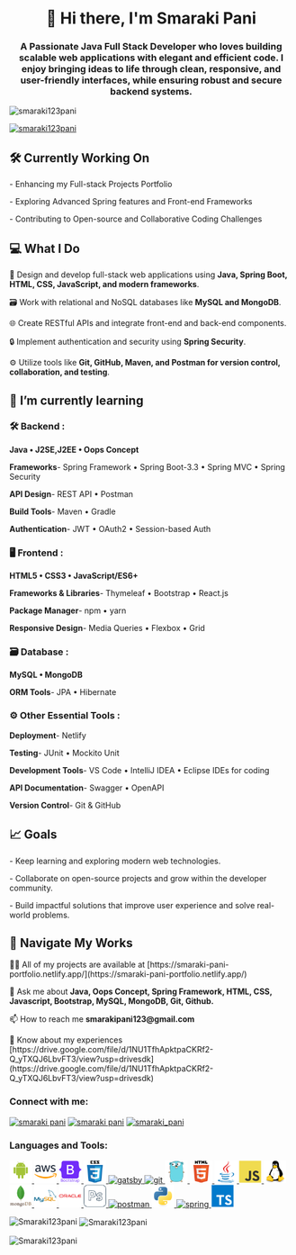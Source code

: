 <h1 align="center">👋 Hi there, I'm Smaraki Pani</h1>
<h3 align="center">
A Passionate Java Full Stack Developer who loves building scalable web applications with elegant and efficient code. I enjoy bringing ideas to life through clean, responsive, and user-friendly interfaces, while ensuring robust and secure backend systems.</h3>

<p align="left"> <img src="https://komarev.com/ghpvc/?username=smaraki123pani&label=Profile%20views&color=0e75b6&style=flat" alt="smaraki123pani" /> </p>

<p align="left"> <a href="https://github.com/ryo-ma/github-profile-trophy"><img src="https://github-profile-trophy.vercel.app/?username=smaraki123pani" alt="smaraki123pani" /></a> </p>

<h2>🛠️ Currently Working On</h2>
<p>- Enhancing my Full-stack Projects Portfolio</p>
<p>- Exploring Advanced Spring features and Front-end Frameworks</p>
<p>- Contributing to Open-source and Collaborative Coding Challenges</p>

<h2> 💻 What I Do </h2>
<p>🧠 Design and develop full-stack web applications using <b>Java, Spring Boot, HTML, CSS, JavaScript, and modern frameworks</b>.</p>
<p>🗃️ Work with relational and NoSQL databases like <b>MySQL and MongoDB</b>.</p>
<p>🌐 Create RESTful APIs and integrate front-end and back-end components.</p>
<p>🔒 Implement authentication and security using <b>Spring Security</b>.</p>
<p>⚙️ Utilize tools like <b>Git, GitHub, Maven, and Postman for version control, collaboration, and testing</b>.</p>

<h2>🌱 I’m currently learning</h2>
  <h3>🛠️ Backend : </h3>
  <p><b>Java • J2SE,J2EE • Oops Concept</b></p>
  <p><b>Frameworks</b>- Spring Framework • Spring Boot-3.3 • Spring MVC • Spring Security</p>
  <p><b>API Design</b>- REST API • Postman</p>
  <p><b>Build Tools</b>- Maven • Gradle</p>
  <p><b>Authentication</b>-	JWT • OAuth2 • Session-based Auth</p>
  
  <h3>🖥️ Frontend : </h3>
  <p><b>HTML5 • CSS3 • JavaScript/ES6+</b></p>
  <p><b>Frameworks & Libraries</b>- Thymeleaf • Bootstrap • React.js</p>
  <p><b>Package Manager</b>- npm • yarn</p>
  <p><b>Responsive Design</b>- Media Queries • Flexbox • Grid</p>
  
  <h3>🗃️ Database : </h3>
  <p><b>MySQL • MongoDB</b></p>
  <p><b>ORM Tools</b>-	JPA • Hibernate</p>
  
  <h3>⚙️ Other Essential Tools : </h3>
  <p><b>Deployment</b>- Netlify</p>
  <p><b>Testing</b>-	JUnit • Mockito	Unit </p>
  <p><b>Development Tools</b>-	VS Code • IntelliJ IDEA • Eclipse	IDEs for coding</p>
  <p><b>API Documentation</b>-	Swagger • OpenAPI</p>
  <p><b>Version Control</b>-  Git & GitHub</p>
  
<h2> 📈 Goals </h2>
  <p>- Keep learning and exploring modern web technologies.</p>
  <p>- Collaborate on open-source projects and grow within the developer community.</p>
  <p>- Build impactful solutions that improve user experience and solve real-world problems.</p>
  
<h2>🧭 Navigate My Works</h2>
<p> 👨‍💻 All of my projects are available at [https://smaraki-pani-portfolio.netlify.app/](https://smaraki-pani-portfolio.netlify.app/)</p>
<p> 💬 Ask me about <b>Java, Oops Concept, Spring Framework, HTML, CSS, Javascript, Bootstrap, MySQL, MongoDB, Git, Github.</b></p>
<p>📫 How to reach me <b>smarakipani123@gmail.com</b></p>
<p> 📄 Know about my experiences [https://drive.google.com/file/d/1NU1TfhApktpaCKRf2-Q_yTXQJ6LbvFT3/view?usp=drivesdk](https://drive.google.com/file/d/1NU1TfhApktpaCKRf2-Q_yTXQJ6LbvFT3/view?usp=drivesdk)</p>

<h3 align="left">Connect with me:</h3>
<p align="left">
<a href="https://linkedin.com/in/smaraki-pani" target="blank"><img align="center" src="https://raw.githubusercontent.com/rahuldkjain/github-profile-readme-generator/master/src/images/icons/Social/linked-in-alt.svg" alt="smaraki pani" height="30" width="40" /></a>
<a href="https://facebook.com/Smarakipani1" target="blank"><img align="center" src="https://raw.githubusercontent.com/rahuldkjain/github-profile-readme-generator/master/src/images/icons/Social/facebook.svg" alt="smaraki pani" height="30" width="40" /></a>
<a href="https://instagram.com/smaraki_pani" target="blank"><img align="center" src="https://raw.githubusercontent.com/rahuldkjain/github-profile-readme-generator/master/src/images/icons/Social/instagram.svg" alt="smaraki_pani" height="30" width="40" /></a>
</p>

<h3 align="left">Languages and Tools:</h3>
<p align="left"> <a href="https://developer.android.com" target="_blank" rel="noreferrer"> <img src="https://raw.githubusercontent.com/devicons/devicon/master/icons/android/android-original-wordmark.svg" alt="android" width="40" height="40"/> </a> <a href="https://aws.amazon.com" target="_blank" rel="noreferrer"> <img src="https://raw.githubusercontent.com/devicons/devicon/master/icons/amazonwebservices/amazonwebservices-original-wordmark.svg" alt="aws" width="40" height="40"/> </a> <a href="https://getbootstrap.com" target="_blank" rel="noreferrer"> <img src="https://raw.githubusercontent.com/devicons/devicon/master/icons/bootstrap/bootstrap-plain-wordmark.svg" alt="bootstrap" width="40" height="40"/> </a> <a href="https://www.w3schools.com/css/" target="_blank" rel="noreferrer"> <img src="https://raw.githubusercontent.com/devicons/devicon/master/icons/css3/css3-original-wordmark.svg" alt="css3" width="40" height="40"/> </a> <a href="https://www.gatsbyjs.com/" target="_blank" rel="noreferrer"> <img src="https://www.vectorlogo.zone/logos/gatsbyjs/gatsbyjs-icon.svg" alt="gatsby" width="40" height="40"/> </a> <a href="https://git-scm.com/" target="_blank" rel="noreferrer"> <img src="https://www.vectorlogo.zone/logos/git-scm/git-scm-icon.svg" alt="git" width="40" height="40"/> </a> <a href="https://golang.org" target="_blank" rel="noreferrer"> <img src="https://raw.githubusercontent.com/devicons/devicon/master/icons/go/go-original.svg" alt="go" width="40" height="40"/> </a> <a href="https://www.w3.org/html/" target="_blank" rel="noreferrer"> <img src="https://raw.githubusercontent.com/devicons/devicon/master/icons/html5/html5-original-wordmark.svg" alt="html5" width="40" height="40"/> </a> <a href="https://www.java.com" target="_blank" rel="noreferrer"> <img src="https://raw.githubusercontent.com/devicons/devicon/master/icons/java/java-original.svg" alt="java" width="40" height="40"/> </a> <a href="https://developer.mozilla.org/en-US/docs/Web/JavaScript" target="_blank" rel="noreferrer"> <img src="https://raw.githubusercontent.com/devicons/devicon/master/icons/javascript/javascript-original.svg" alt="javascript" width="40" height="40"/> </a> <a href="https://www.linux.org/" target="_blank" rel="noreferrer"> <img src="https://raw.githubusercontent.com/devicons/devicon/master/icons/linux/linux-original.svg" alt="linux" width="40" height="40"/> </a> <a href="https://www.mongodb.com/" target="_blank" rel="noreferrer"> <img src="https://raw.githubusercontent.com/devicons/devicon/master/icons/mongodb/mongodb-original-wordmark.svg" alt="mongodb" width="40" height="40"/> </a> <a href="https://www.mysql.com/" target="_blank" rel="noreferrer"> <img src="https://raw.githubusercontent.com/devicons/devicon/master/icons/mysql/mysql-original-wordmark.svg" alt="mysql" width="40" height="40"/> </a> <a href="https://www.oracle.com/" target="_blank" rel="noreferrer"> <img src="https://raw.githubusercontent.com/devicons/devicon/master/icons/oracle/oracle-original.svg" alt="oracle" width="40" height="40"/> </a> <a href="https://www.photoshop.com/en" target="_blank" rel="noreferrer"> <img src="https://raw.githubusercontent.com/devicons/devicon/master/icons/photoshop/photoshop-line.svg" alt="photoshop" width="40" height="40"/> </a> <a href="https://postman.com" target="_blank" rel="noreferrer"> <img src="https://www.vectorlogo.zone/logos/getpostman/getpostman-icon.svg" alt="postman" width="40" height="40"/> </a> <a href="https://www.python.org" target="_blank" rel="noreferrer"> <img src="https://raw.githubusercontent.com/devicons/devicon/master/icons/python/python-original.svg" alt="python" width="40" height="40"/> </a> <a href="https://spring.io/" target="_blank" rel="noreferrer"> <img src="https://www.vectorlogo.zone/logos/springio/springio-icon.svg" alt="spring" width="40" height="40"/> </a> <a href="https://www.typescriptlang.org/" target="_blank" rel="noreferrer"> <img src="https://raw.githubusercontent.com/devicons/devicon/master/icons/typescript/typescript-original.svg" alt="typescript" width="40" height="40"/> </a> </p>

<p><img align="left" src="https://github-readme-stats.vercel.app/api/top-langs?username=Smaraki123pani&show_icons=true&locale=en&layout=compact" alt="Smaraki123pani" /></p>

<p>&nbsp;<img align="center" src="https://github-readme-stats.vercel.app/api?username=Smaraki123pani&show_icons=true&locale=en" alt="Smaraki123pani" /></p>

<p><img align="center" src="https://github-readme-streak-stats.herokuapp.com/?user=Smaraki123pani&" alt="Smaraki123pani" /></p>
